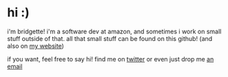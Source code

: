 # hi :)

i'm bridgette! i'm a software dev at amazon, and sometimes i work on small stuff outside of that. all that small stuff can be found on this github! (and also on [my website](https://b-x-wu.online/))

if you want, feel free to say hi! find me on [twitter](https://x.com/b_x_wu) or even just drop me [an email](mailto:bridgette.x.wu@gmail.com)
